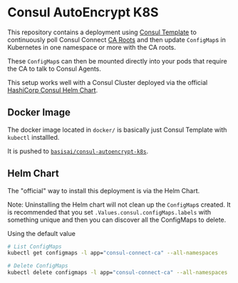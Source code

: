 # Consul AutoEncrypt K8S

This repository contains a deployment using
[Consul Template](https://github.com/hashicorp/consul-template) to continuously poll
Consul Connect [CA Roots](https://www.consul.io/api-docs/connect/ca#list-ca-root-certificates) and
then update `ConfigMap`s in Kubernetes in one namespace or more with the CA roots.

These `ConfigMap`s can then be mounted directly into your pods that require the CA to talk to Consul
Agents.

This setup works well with a Consul Cluster deployed via the official
[HashiCorp Consul Helm Chart](https://github.com/hashicorp/consul-helm).

## Docker Image

The docker image located in `docker/` is basically just Consul Template with `kubectl` installled.

It is pushed to
[`basisai/consul-autoencrypt-k8s`](https://hub.docker.com/r/basisai/consul-autoencrypt-k8s).

## Helm Chart

The "official" way to install this deployment is via the Helm Chart.

Note: Uninstalling the Helm chart will not clean up the `ConfigMap`s created. It is recommended
that you set `.Values.consul.configMaps.labels` with something unique and then you can discover all
the ConfigMaps to delete.

Using the default value

```bash
# List ConfigMaps
kubectl get configmaps -l app="consul-connect-ca" --all-namespaces

# Delete ConfigMaps
kubectl delete configmaps -l app="consul-connect-ca" --all-namespaces
```
